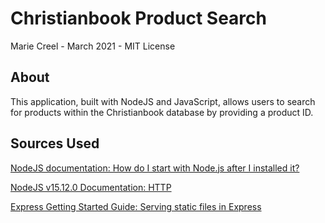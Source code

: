 # Christianbook Product Search

Marie Creel - March 2021 - MIT License

## About

This application, built with NodeJS and JavaScript, allows users to search for
products within the Christianbook database by providing a product ID.

## Sources Used

[NodeJS documentation: How do I start with Node.js after I installed it?](https://nodejs.org/en/docs/guides/getting-started-guide/)

[NodeJS v15.12.0 Documentation: HTTP](https://nodejs.org/api/http.html#http_class_http_server)

[Express Getting Started Guide: Serving static files in Express](https://expressjs.com/en/starter/static-files.html)
